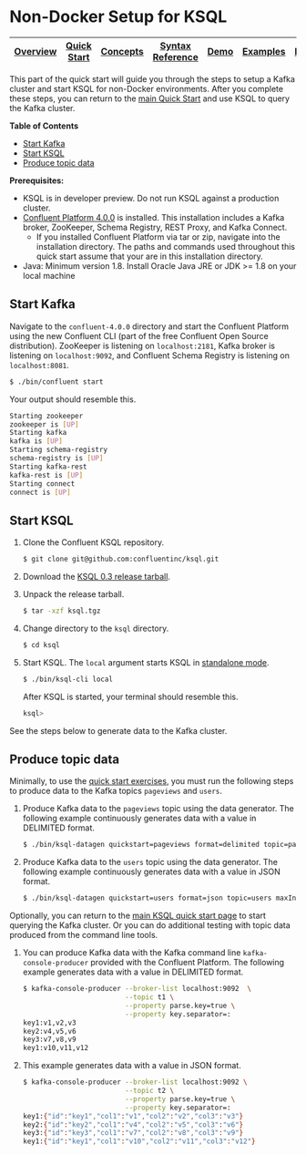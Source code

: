 # Non-Docker Setup for KSQL

| [Overview](/docs#ksql-documentation) |[Quick Start](/docs/quickstart#quick-start) | [Concepts](/docs/concepts.md#concepts) | [Syntax Reference](/docs/syntax-reference.md#syntax-reference) |[Demo](/ksql-clickstream-demo#clickstream-analysis) | [Examples](/docs/examples.md#examples) | [FAQ](/docs/faq.md#frequently-asked-questions)  |
|---|----|-----|----|----|----|----|

This part of the quick start will guide you through the steps to setup a Kafka cluster and start KSQL for non-Docker environments. After you complete these steps, you can return to the [main Quick Start](/docs/quickstart#quick-start) and use KSQL to query the Kafka cluster.

**Table of Contents**

- [Start Kafka](#start-kafka)
- [Start KSQL](#start-ksql)
- [Produce topic data](#produce-topic-data)

**Prerequisites:**
- KSQL is in developer preview. Do not run KSQL against a production cluster.
- [Confluent Platform 4.0.0](http://docs.confluent.io/current/installation.html) is installed. This installation includes a Kafka broker, ZooKeeper, Schema Registry, REST Proxy, and Kafka Connect.
  - If you installed Confluent Platform via tar or zip, navigate into the installation directory. The paths and commands used throughout this quick start assume that your are in this installation directory.
- Java: Minimum version 1.8. Install Oracle Java JRE or JDK \>= 1.8 on your local machine

## Start Kafka

Navigate to the `confluent-4.0.0` directory and start the Confluent Platform using the new Confluent CLI (part of the free Confluent Open Source distribution). ZooKeeper is listening on `localhost:2181`, Kafka broker is listening on `localhost:9092`, and Confluent Schema Registry is listening on `localhost:8081`.

```bash
$ ./bin/confluent start
```

Your output should resemble this.

```bash
Starting zookeeper
zookeeper is [UP]
Starting kafka
kafka is [UP]
Starting schema-registry
schema-registry is [UP]
Starting kafka-rest
kafka-rest is [UP]
Starting connect
connect is [UP]
```

## Start KSQL

1.  Clone the Confluent KSQL repository.

    ```bash
    $ git clone git@github.com:confluentinc/ksql.git
    ```

1. Download the [KSQL 0.3 release tarball](https://s3-us-west-2.amazonaws.com/ksql-releases/releases/0.3/ksql.tgz).

1. Unpack the release tarball.

    ```bash
    $ tar -xzf ksql.tgz
    ```

1.  Change directory to the `ksql` directory.

    ```bash
    $ cd ksql
    ```

1.  Start KSQL. The `local` argument starts KSQL in [standalone mode](/docs/concepts.md#modes-of-operation).

    ```bash
    $ ./bin/ksql-cli local
    ```

    After KSQL is started, your terminal should resemble this.

    ```bash
    ksql>
    ```

See the steps below to generate data to the Kafka cluster.

## Produce topic data
Minimally, to use the [quick start exercises](/docs/quickstart#quick-start), you must run the following steps to produce data to the Kafka topics `pageviews` and `users`.

1.  Produce Kafka data to the `pageviews` topic using the data generator. The following example continuously generates data with a value in DELIMITED format.

    ```bash
    $ ./bin/ksql-datagen quickstart=pageviews format=delimited topic=pageviews maxInterval=10000
    ```

1.  Produce Kafka data to the `users` topic using the data generator. The following example continuously generates data with a value in JSON format.

    ```bash
    $ ./bin/ksql-datagen quickstart=users format=json topic=users maxInterval=10000
    ```

Optionally, you can return to the [main KSQL quick start page](/docs/quickstart#quick-start) to start querying the Kafka cluster. Or you can do additional testing with topic data produced from the command line tools.

1.  You can produce Kafka data with the Kafka command line `kafka-console-producer` provided with the Confluent Platform. The following example generates data with a value in DELIMITED format.

    ```bash
    $ kafka-console-producer --broker-list localhost:9092  \
                             --topic t1 \
                             --property parse.key=true \
                             --property key.separator=:
    key1:v1,v2,v3
    key2:v4,v5,v6
    key3:v7,v8,v9
    key1:v10,v11,v12
    ```

1.  This example generates data with a value in JSON format.

    ```bash
    $ kafka-console-producer --broker-list localhost:9092 \
                             --topic t2 \
                             --property parse.key=true \
                             --property key.separator=:
    key1:{"id":"key1","col1":"v1","col2":"v2","col3":"v3"}
    key2:{"id":"key2","col1":"v4","col2":"v5","col3":"v6"}
    key3:{"id":"key3","col1":"v7","col2":"v8","col3":"v9"}
    key1:{"id":"key1","col1":"v10","col2":"v11","col3":"v12"}
    ```

